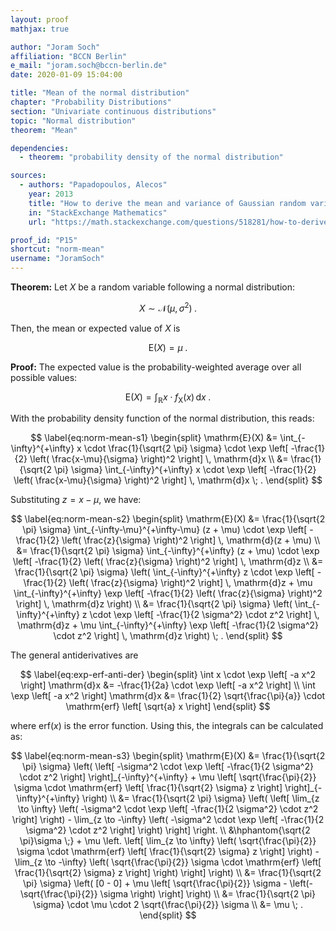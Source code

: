 ```yaml
---
layout: proof
mathjax: true

author: "Joram Soch"
affiliation: "BCCN Berlin"
e_mail: "joram.soch@bccn-berlin.de"
date: 2020-01-09 15:04:00

title: "Mean of the normal distribution"
chapter: "Probability Distributions"
section: "Univariate continuous distributions"
topic: "Normal distribution"
theorem: "Mean"

dependencies:
  - theorem: "probability density of the normal distribution"

sources:
  - authors: "Papadopoulos, Alecos"
    year: 2013
    title: "How to derive the mean and variance of Gaussian random variable?"
    in: "StackExchange Mathematics"
    url: "https://math.stackexchange.com/questions/518281/how-to-derive-the-mean-and-variance-of-a-gaussian-random-variable"

proof_id: "P15"
shortcut: "norm-mean"
username: "JoramSoch"
---
```



**Theorem:** Let $X$ be a random variable following a normal distribution:

$$ \label{eq:norm}
X \sim \mathcal{N}(\mu, \sigma^2) \; .
$$

Then, the mean or expected value of $X$ is

$$ \label{eq:norm-mean}
\mathrm{E}(X) = \mu \; .
$$


**Proof:** The expected value is the probability-weighted average over all possible values:

$$ \label{eq:mean}
\mathrm{E}(X) = \int_{\mathbb{R}} x \cdot f_\mathrm{X}(x) \, \mathrm{d}x \; .
$$

With the probability density function of the normal distribution, this reads:

$$ \label{eq:norm-mean-s1}
\begin{split}
\mathrm{E}(X) &= \int_{-\infty}^{+\infty} x \cdot \frac{1}{\sqrt{2 \pi} \sigma} \cdot \exp \left[ -\frac{1}{2} \left( \frac{x-\mu}{\sigma} \right)^2 \right] \, \mathrm{d}x \\
&= \frac{1}{\sqrt{2 \pi} \sigma} \int_{-\infty}^{+\infty} x \cdot \exp \left[ -\frac{1}{2} \left( \frac{x-\mu}{\sigma} \right)^2 \right] \, \mathrm{d}x \; .
\end{split}
$$

Substituting $z = x -\mu$, we have:

$$ \label{eq:norm-mean-s2}
\begin{split}
\mathrm{E}(X) &= \frac{1}{\sqrt{2 \pi} \sigma} \int_{-\infty-\mu}^{+\infty-\mu} (z + \mu) \cdot \exp \left[ -\frac{1}{2} \left( \frac{z}{\sigma} \right)^2 \right] \, \mathrm{d}(z + \mu) \\
&= \frac{1}{\sqrt{2 \pi} \sigma} \int_{-\infty}^{+\infty} (z + \mu) \cdot \exp \left[ -\frac{1}{2} \left( \frac{z}{\sigma} \right)^2 \right] \, \mathrm{d}z \\
&= \frac{1}{\sqrt{2 \pi} \sigma} \left( \int_{-\infty}^{+\infty} z \cdot \exp \left[ -\frac{1}{2} \left( \frac{z}{\sigma} \right)^2 \right] \, \mathrm{d}z + \mu \int_{-\infty}^{+\infty} \exp \left[ -\frac{1}{2} \left( \frac{z}{\sigma} \right)^2 \right] \, \mathrm{d}z \right) \\
&= \frac{1}{\sqrt{2 \pi} \sigma} \left( \int_{-\infty}^{+\infty} z \cdot \exp \left[ -\frac{1}{2 \sigma^2} \cdot z^2 \right] \, \mathrm{d}z + \mu \int_{-\infty}^{+\infty} \exp \left[ -\frac{1}{2 \sigma^2} \cdot z^2 \right] \, \mathrm{d}z \right) \; .
\end{split}
$$

The general antiderivatives are

$$ \label{eq:exp-erf-anti-der}
\begin{split}
\int x \cdot \exp \left[ -a x^2 \right] \mathrm{d}x &= -\frac{1}{2a} \cdot \exp \left[ -a x^2 \right] \\
\int \exp \left[ -a x^2 \right] \mathrm{d}x &= \frac{1}{2} \sqrt{\frac{\pi}{a}} \cdot \mathrm{erf} \left[ \sqrt{a} x \right]
\end{split}
$$

where $\mathrm{erf}(x)$ is the error function. Using this, the integrals can be calculated as:

$$ \label{eq:norm-mean-s3}
\begin{split}
\mathrm{E}(X) &= \frac{1}{\sqrt{2 \pi} \sigma} \left( \left[ -\sigma^2 \cdot \exp \left[ -\frac{1}{2 \sigma^2} \cdot z^2 \right] \right]_{-\infty}^{+\infty} + \mu \left[ \sqrt{\frac{\pi}{2}} \sigma \cdot \mathrm{erf} \left[ \frac{1}{\sqrt{2} \sigma} z \right] \right]_{-\infty}^{+\infty} \right) \\
&= \frac{1}{\sqrt{2 \pi} \sigma} \left( \left[ \lim_{z \to \infty} \left( -\sigma^2 \cdot \exp \left[ -\frac{1}{2 \sigma^2} \cdot z^2 \right] \right) - \lim_{z \to -\infty} \left( -\sigma^2 \cdot \exp \left[ -\frac{1}{2 \sigma^2} \cdot z^2 \right] \right) \right] \right. \\
&\hphantom{\sqrt{2 \pi}\sigma \;} + \mu \left. \left[ \lim_{z \to \infty} \left( \sqrt{\frac{\pi}{2}} \sigma \cdot \mathrm{erf} \left[ \frac{1}{\sqrt{2} \sigma} z \right] \right) - \lim_{z \to -\infty} \left( \sqrt{\frac{\pi}{2}} \sigma \cdot \mathrm{erf} \left[ \frac{1}{\sqrt{2} \sigma} z \right] \right) \right] \right) \\
&= \frac{1}{\sqrt{2 \pi} \sigma} \left( [0 - 0] + \mu \left[ \sqrt{\frac{\pi}{2}} \sigma - \left(- \sqrt{\frac{\pi}{2}} \sigma \right) \right] \right) \\
&= \frac{1}{\sqrt{2 \pi} \sigma} \cdot \mu \cdot 2 \sqrt{\frac{\pi}{2}} \sigma \\
&= \mu \; .
\end{split}
$$
